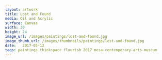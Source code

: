 ```yaml
---
layout: artwork
title: Lost and Found
media: Oil and Acrylic
surface: Canvas
width: 30
height: 24
image_url: /images/paintings/lost-and-found.jpg
image_thumb_url: /images/thumbnails/paintings/lost-and-found.jpg
date:   2017-05-12
tags: paintings thinkspace flourish 2017 mesa-contemporary-arts-museum arizona
---
```

